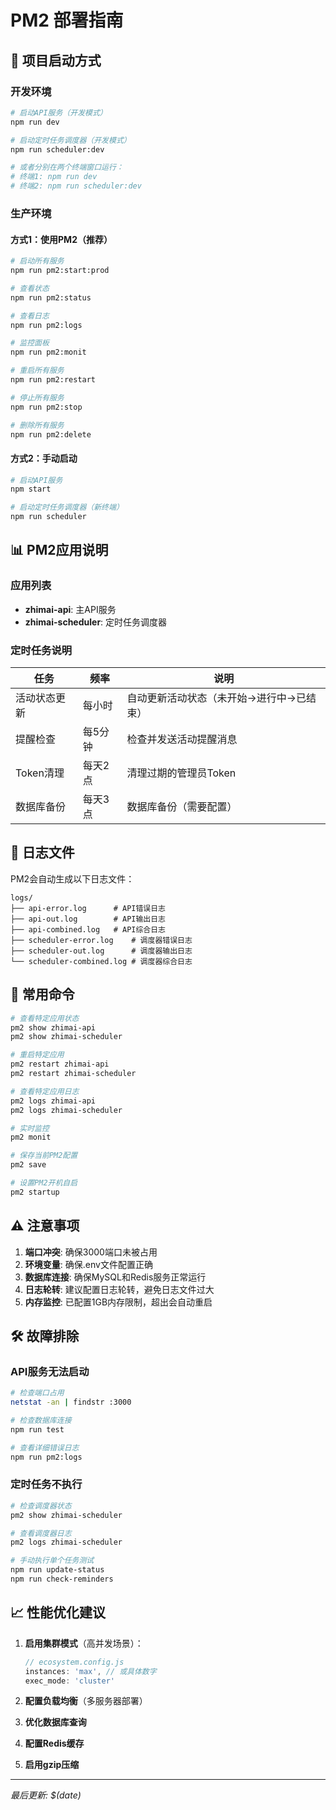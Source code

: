 # PM2 部署指南

## 🚀 项目启动方式

### 开发环境

```bash
# 启动API服务（开发模式）
npm run dev

# 启动定时任务调度器（开发模式）
npm run scheduler:dev

# 或者分别在两个终端窗口运行：
# 终端1: npm run dev
# 终端2: npm run scheduler:dev
```

### 生产环境

#### 方式1：使用PM2（推荐）

```bash
# 启动所有服务
npm run pm2:start:prod

# 查看状态
npm run pm2:status

# 查看日志
npm run pm2:logs

# 监控面板
npm run pm2:monit

# 重启所有服务
npm run pm2:restart

# 停止所有服务
npm run pm2:stop

# 删除所有服务
npm run pm2:delete
```

#### 方式2：手动启动

```bash
# 启动API服务
npm start

# 启动定时任务调度器（新终端）
npm run scheduler
```

## 📊 PM2应用说明

### 应用列表
- **zhimai-api**: 主API服务
- **zhimai-scheduler**: 定时任务调度器

### 定时任务说明
| 任务 | 频率 | 说明 |
|------|------|------|
| 活动状态更新 | 每小时 | 自动更新活动状态（未开始→进行中→已结束） |
| 提醒检查 | 每5分钟 | 检查并发送活动提醒消息 |
| Token清理 | 每天2点 | 清理过期的管理员Token |
| 数据库备份 | 每天3点 | 数据库备份（需要配置） |

## 📁 日志文件

PM2会自动生成以下日志文件：
```
logs/
├── api-error.log      # API错误日志
├── api-out.log        # API输出日志
├── api-combined.log   # API综合日志
├── scheduler-error.log    # 调度器错误日志
├── scheduler-out.log      # 调度器输出日志
└── scheduler-combined.log # 调度器综合日志
```

## 🔧 常用命令

```bash
# 查看特定应用状态
pm2 show zhimai-api
pm2 show zhimai-scheduler

# 重启特定应用
pm2 restart zhimai-api
pm2 restart zhimai-scheduler

# 查看特定应用日志
pm2 logs zhimai-api
pm2 logs zhimai-scheduler

# 实时监控
pm2 monit

# 保存当前PM2配置
pm2 save

# 设置PM2开机自启
pm2 startup
```

## ⚠️ 注意事项

1. **端口冲突**: 确保3000端口未被占用
2. **环境变量**: 确保.env文件配置正确
3. **数据库连接**: 确保MySQL和Redis服务正常运行
4. **日志轮转**: 建议配置日志轮转，避免日志文件过大
5. **内存监控**: 已配置1GB内存限制，超出会自动重启

## 🛠️ 故障排除

### API服务无法启动
```bash
# 检查端口占用
netstat -an | findstr :3000

# 检查数据库连接
npm run test

# 查看详细错误日志
npm run pm2:logs
```

### 定时任务不执行
```bash
# 检查调度器状态
pm2 show zhimai-scheduler

# 查看调度器日志
pm2 logs zhimai-scheduler

# 手动执行单个任务测试
npm run update-status
npm run check-reminders
```

## 📈 性能优化建议

1. **启用集群模式**（高并发场景）：
   ```javascript
   // ecosystem.config.js
   instances: 'max', // 或具体数字
   exec_mode: 'cluster'
   ```

2. **配置负载均衡**（多服务器部署）
3. **优化数据库查询**
4. **配置Redis缓存**
5. **启用gzip压缩**

---

*最后更新: $(date)*
